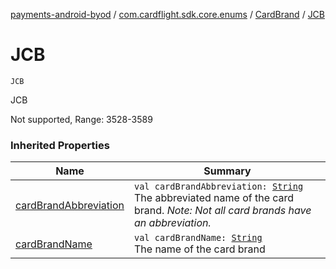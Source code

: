 [payments-android-byod](../../index.md) / [com.cardflight.sdk.core.enums](../index.md) / [CardBrand](index.md) / [JCB](./-j-c-b.md)

# JCB

`JCB`

JCB

Not supported, Range: 3528-3589

### Inherited Properties

| Name | Summary |
|---|---|
| [cardBrandAbbreviation](card-brand-abbreviation.md) | `val cardBrandAbbreviation: `[`String`](https://kotlinlang.org/api/latest/jvm/stdlib/kotlin/-string/index.html)<br>The abbreviated name of the card brand. *Note: Not all card brands have an abbreviation.* |
| [cardBrandName](card-brand-name.md) | `val cardBrandName: `[`String`](https://kotlinlang.org/api/latest/jvm/stdlib/kotlin/-string/index.html)<br>The name of the card brand |
